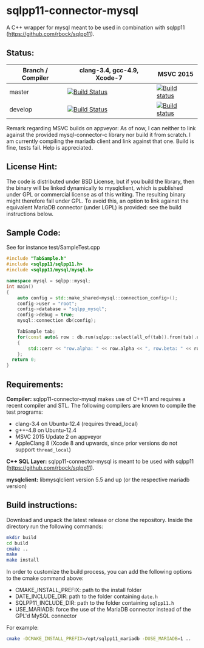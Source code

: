 sqlpp11-connector-mysql
=======================

A C++ wrapper for mysql meant to be used in combination with sqlpp11 (https://github.com/rbock/sqlpp11).

Status:
-------
Branch / Compiler | clang-3.4,  gcc-4.9, Xcode-7   |  MSVC 2015
------------------| -------------------------------|-----------
master | [![Build Status](https://travis-ci.org/rbock/sqlpp11-connector-mysql.svg?branch=master)](https://travis-ci.org/rbock/sqlpp11-connector-mysql?branch=master) | [![Build status](https://ci.appveyor.com/api/projects/status/8yo0sbopv63kb2t7/branch/master?svg=true)](https://ci.appveyor.com/project/rbock/sqlpp11-connector-mysql/branch/master)
develop | [![Build Status](https://travis-ci.org/rbock/sqlpp11-connector-mysql.svg?branch=develop)](https://travis-ci.org/rbock/sqlpp11-connector-mysql?branch=develop) | [![Build status](https://ci.appveyor.com/api/projects/status/8yo0sbopv63kb2t7/branch/develop?svg=true)](https://ci.appveyor.com/project/rbock/sqlpp11-connector-mysql/branch/develop) |

Remark regarding MSVC builds on appveyor: As of now, I can neither to link against the provided mysql-connector-c library nor build it from scratch. I am currently compiling the mariadb client and link against that one. Build is fine, tests fail. Help is appreciated.


License Hint:
-------------
The code is distributed under BSD License, but if you build the library, then the binary will be linked dynamically to mysqlclient, which is published under GPL or commercial license as of this writing. The resulting binary might therefore fall under GPL. To avoid this, an option to link against the equivalent MariaDB connector (under LGPL) is provided: see the build instructions below.

Sample Code:
------------
See for instance test/SampleTest.cpp

```C++
#include "TabSample.h"
#include <sqlpp11/sqlpp11.h>
#include <sqlpp11/mysql/mysql.h>

namespace mysql = sqlpp::mysql;
int main()
{
	auto config = std::make_shared<mysql::connection_config>();
 	config->user = "root";
 	config->database = "sqlpp_mysql";
	config->debug = true;
	mysql::connection db(config);

	TabSample tab;
	for(const auto& row : db.run(sqlpp::select(all_of(tab)).from(tab).unconditionally()))
	{
		std::cerr << "row.alpha: " << row.alpha << ", row.beta: " << row.beta << ", row.gamma: " << row.gamma <<  std::endl;
	};
  return 0;
}
```


Requirements:
-------------
__Compiler:__
sqlpp11-connector-mysql makes use of C++11 and requires a recent compiler and STL. The following compilers are known to compile the test programs:

  * clang-3.4 on Ubuntu-12.4 (requires thread_local)
  * g++-4.8 on Ubuntu-12.4
  * MSVC 2015 Update 2 on appveyor
  * AppleClang 8 (Xcode 8 and upwards, since prior versions do not support `thread_local`)

__C++ SQL Layer:__
sqlpp11-connector-mysql is meant to be used with sqlpp11 (https://github.com/rbock/sqlpp11).

__mysqlclient:__
libmysqlclient version 5.5 and up (or the respective mariadb version)



Build instructions:
-------------------
Download and unpack the latest release or clone the repository. Inside the directory run the following commands:

```bash
mkdir build
cd build
cmake ..
make
make install
```

In order to customize the build process, you can add the following options to the cmake command above:

* CMAKE_INSTALL_PREFIX: path to the install folder
* DATE_INCLUDE_DIR: path to the folder containing `date.h`
* SQLPP11_INCLUDE_DIR: path to the folder containing `sqlpp11.h`
* USE_MARIADB: force the use of the MariaDB connector instead of the GPL'd MySQL connector

For example:

```bash
cmake -DCMAKE_INSTALL_PREFIX=/opt/sqlpp11_mariadb -DUSE_MARIADB=1 ..
```

